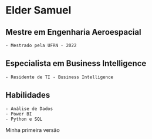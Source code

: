 # Elder Samuel 

## Mestre em Engenharia Aeroespacial
    - Mestrado pela UFRN - 2022
## Especialista em Business Intelligence
    - Residente de TI - Business Intelligence

## Habilidades
    - Análise de Dados
    - Power BI
    - Python e SQL

Minha primeira versão